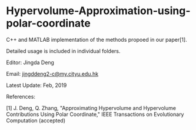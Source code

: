 # Hypervolume-Approximation-using-polar-coordinate

C++ and MATLAB implementation of the methods propoed in our paper[1].

Detailed usage is included in individual folders.

Editor: Jingda Deng

Email: jingddeng2-c@my.cityu.edu.hk

Latest Update: Feb, 2019

References:

[1] J. Deng, Q. Zhang, "Approximating Hypervolume and Hypervolume Contributions Using Polar Coordinate,"
	IEEE Transactions on Evolutionary Computation (accepted)
